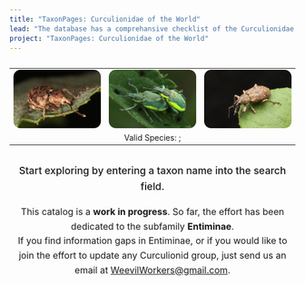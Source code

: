 ```yaml
---
title: "TaxonPages: Curculionidae of the World"
lead: "The database has a comprehansive checklist of the Curculionidae. So far, the effort has been dedicated to the subfamily Entiminae."
project: "TaxonPages: Curculionidae of the World"
---
```

<div style='display: flex; justify-content: center; align-items: center;'>
<table style='border: 0'><tr>
<td><a href="https://curculionidae.github.io/taxa/#/otus/723601/overview"><img src="../public/images/otiorhynchus_carinatopunctatus_500.png" alt="Otiorhynchus (Nihus) carinatopunctatus (Retzius, 1783). Photo by Jakob Jilg"  title="Otiorhynchus (Nihus) carinatopunctatus (Retzius, 1783). Photo by Jakob Jilg"></a></td>
<td><a href="https://curculionidae.github.io/taxa/#/otus/729972/overview"><img src="../public/images/chlorophanus_viridis_500.png" alt="Chlorophanus viridis (Linnaeus, 1758). Photo by Jakob Jilg"  title="Chlorophanus viridis (Linnaeus, 1758). Photo by Jakob Jilg"></a></td>
<td><a href="https://curculionidae.github.io/taxa/#/otus/718330/overview"><img src="../public/images/exophtalmus_triangulifer_500.png" alt="Exophthalmus triangulifer Champion, 1911. Photo by Jakob Jilg"  title="Exophthalmus triangulifer Champion, 1911. Photo by Jakob Jilg"></a></td>
</tr>
<tr><td colspan="6" style="text-align: center">Valid Species: <ValidSpeciesCount/>; <ProjectStats :data="['Taxon names', 'Collection objects', 'Project sources', 'Documents', 'Images']" class="capitalize"/></td></tr>
</table>
</div>

<div style='display: flex; justify-content: center; align-items: center;'>
<autocomplete-otu style="width:25rem;"/>
</div>
<div style="text-align: center; margin: 0 auto; line-height: 1.6;">
  <p style="font-weight: 500; font-size: 1.1rem;">
    Start exploring by entering a taxon name into the search field.
  </p>
  <p style="font-size: 1rem;">
    This catalog is a <strong>work in progress</strong>. So far, the effort has been dedicated to the subfamily <strong>Entiminae</strong>.<br> 
    If you find information gaps in Entiminae, or if you would like to join the effort to update any Curculionid group, 
    just send us an email at 
    <a href="mailto:WeevilWorkers@gmail.com" style="text-decoration: underline;">WeevilWorkers@gmail.com</a>.
  </p>
</div>

